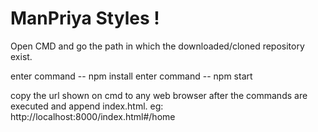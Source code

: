 # ManPriya Styles !
Open CMD and go the path in which the downloaded/cloned repository exist.

enter command -- npm install
enter command -- npm start

copy the url shown on cmd to any web browser after the commands are executed and append index.html.
eg: http://localhost:8000/index.html#/home
